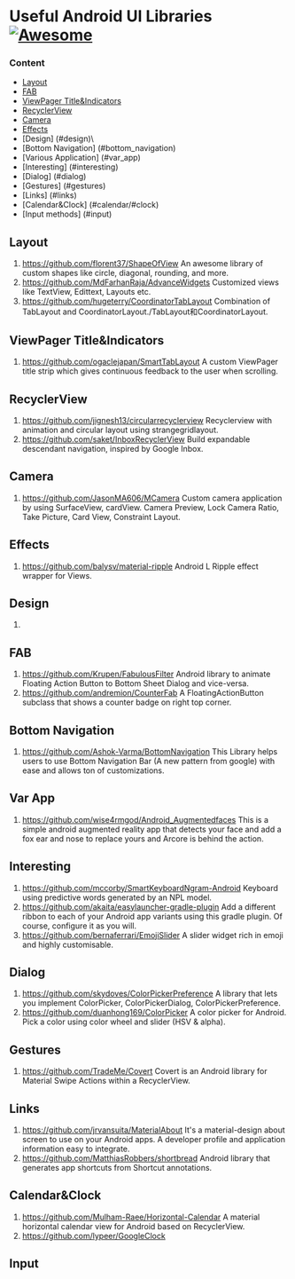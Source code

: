 # Useful Android UI Libraries [![Awesome](https://www.gstatic.com/devrel-devsite/va3a0eb1ff00a004a87e2f93101f27917d794beecfd23556fc6d8627bba2ff3cf/android/images/lockup.svg)](https://mindorks.com/android/store)

### Content

* [Layout](#layout)
* [FAB](#fab)
* [ViewPager Title&Indicators](#viewpager_indicators/#viewpager_title)
* [RecyclerView](#recyclerView)
* [Camera](#camera)
* [Effects](#effects)
* [Design] (#design)\
* [Bottom Navigation] (#bottom_navigation)
* [Various Application] (#var_app)
* [Interesting] (#interesting)
* [Dialog] (#dialog)
* [Gestures] (#gestures)
* [Links] (#links)
* [Calendar&Clock] (#calendar/#clock)
* [Input methods] (#input)






## Layout
1. https://github.com/florent37/ShapeOfView An awesome library of custom shapes like circle, diagonal, rounding, and more.
2. https://github.com/MdFarhanRaja/AdvanceWidgets Customized views like TextView, Edittext, Layouts etc.
3. https://github.com/hugeterry/CoordinatorTabLayout Combination of TabLayout and CoordinatorLayout./TabLayout和CoordinatorLayout.

## ViewPager Title&Indicators
1. https://github.com/ogaclejapan/SmartTabLayout A custom ViewPager title strip which gives continuous feedback to the user when scrolling.

## RecyclerView
1. https://github.com/jignesh13/circularrecyclerview Recyclerview with animation and circular layout using strangegridlayout.
2. https://github.com/saket/InboxRecyclerView Build expandable descendant navigation, inspired by Google Inbox.

## Camera
1. https://github.com/JasonMA606/MCamera Custom camera application by using SurfaceView, cardView. Camera Preview, Lock Camera Ratio, Take Picture, Card View, Constraint Layout.

## Effects
1. https://github.com/balysv/material-ripple Android L Ripple effect wrapper for Views.

## Design
1. 

## FAB
1. https://github.com/Krupen/FabulousFilter Android library to animate Floating Action Button to Bottom Sheet Dialog and vice-versa.
2. https://github.com/andremion/CounterFab A FloatingActionButton subclass that shows a counter badge on right top corner.

## Bottom Navigation
1. https://github.com/Ashok-Varma/BottomNavigation This Library helps users to use Bottom Navigation Bar (A new pattern from google) with ease and allows ton of customizations.

## Var App
1. https://github.com/wise4rmgod/Android_Augmentedfaces This is a simple android augmented reality app that detects your face and add a fox ear and nose to replace yours and Arcore is behind the action.

## Interesting
1. https://github.com/mccorby/SmartKeyboardNgram-Android Keyboard using predictive words generated by an NPL model.
2. https://github.com/akaita/easylauncher-gradle-plugin Add a different ribbon to each of your Android app variants using this gradle plugin. Of course, configure it as you will.
3. https://github.com/bernaferrari/EmojiSlider  A slider widget rich in emoji and highly customisable.

## Dialog
1. https://github.com/skydoves/ColorPickerPreference A library that lets you implement ColorPicker, ColorPickerDialog, ColorPickerPreference.
2. https://github.com/duanhong169/ColorPicker A color picker for Android. Pick a color using color wheel and slider (HSV & alpha).

## Gestures
1. https://github.com/TradeMe/Covert Covert is an Android library for Material Swipe Actions within a RecyclerView.

## Links
1. https://github.com/jrvansuita/MaterialAbout It's a material-design about screen to use on your Android apps. A developer profile and application information easy to integrate.
2. https://github.com/MatthiasRobbers/shortbread Android library that generates app shortcuts from Shortcut annotations.

## Calendar&Clock
1. https://github.com/Mulham-Raee/Horizontal-Calendar A material horizontal calendar view for Android based on RecyclerView.
2. https://github.com/lypeer/GoogleClock

## Input






